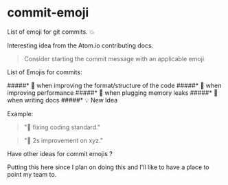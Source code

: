 commit-emoji
============

List of emoji for git commits. :boom:


Interesting idea from the Atom.io contributing docs.

> Consider starting the commit message with an applicable emoji

List of Emojis for commits:

#####* :lipstick: when improving the format/structure of the code
#####* :racehorse: when improving performance
#####* :non-potable_water: when plugging memory leaks
#####* :memo: when writing docs
#####* :bulb: New Idea

Example:

> ":lipstick: fixing coding standard."

> ":racehorse: 2s improvement on xyz."


Have other ideas for commit emojis ?

Putting this here since I plan on doing this and I'll like to have a place to point my team to.
